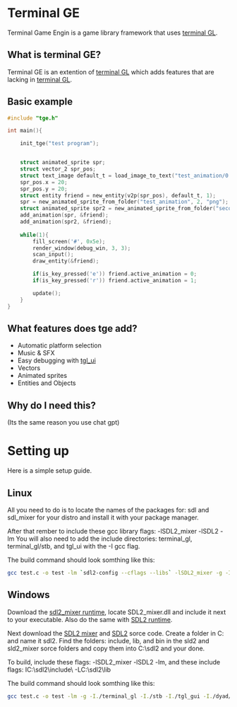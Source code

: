 # Terminal GE
Terminal Game Engin is a game library framework that uses [terminal GL](https://github.com/KBOX1234/terminal_gl).

## What is terminal GE?
Terminal GE is an extention of [terminal GL](https://github.com/KBOX1234/terminal_gl) which adds features that are lacking in [terminal GL](https://github.com/KBOX1234/terminal_gl).

## Basic example
```c
#include "tge.h"

int main(){

    init_tge("test program");


    struct animated_sprite spr;
    struct vector_2 spr_pos;
    struct text_image default_t = load_image_to_text("test_animation/0.png", ' ');
    spr_pos.x = 20;
    spr_pos.y = 20;
    struct entity friend = new_entity(v2p(spr_pos), default_t, 1);
    spr = new_animated_sprite_from_folder("test_animation", 2, "png");
    struct animated_sprite spr2 = new_animated_sprite_from_folder("second_animation", 2, "png");
    add_animation(spr, &friend);
    add_animation(spr2, &friend);
    
    while(1){
        fill_screen('#', 0x5e);
        render_window(debug_win, 3, 3);
        scan_input();
        draw_entity(&friend);

        if(is_key_pressed('e')) friend.active_animation = 0;
        if(is_key_pressed('r')) friend.active_animation = 1;

        update();
    }
}
```
## What features does tge add?

- Automatic platform selection
- Music & SFX
- Easy debugging with [tgl_ui](https://github.com/KBOX1234/tgl_gui)
- Vectors
- Animated sprites
- Entities and Objects

## Why do I need this?
(Its the same reason you use chat gpt)

# Setting up
Here is a simple setup guide.
## Linux
All you need to do is to locate the names of the packages for: sdl and sdl_mixer for your distro and install it with your package manager.

After that rember to include these gcc library flags: -lSDL2_mixer -lSDL2 -lm
You will also need to add the include directories: terminal_gl, terminal_gl/stb, and tgl_ui with the -I gcc flag.

The build command should look somthing like this:
```sh
gcc test.c -o test -lm `sdl2-config --cflags --libs` -lSDL2_mixer -g -I./terminal_gl -I./stb -I./tgl_gui -I./dyad/src -I./sphysics
```

## Windows
Download the [sdl2_mixer runtime](https://github.com/libsdl-org/SDL_mixer/releases/download/release-2.8.1/SDL2_mixer-2.8.1-win32-x86.zip), locate SDL2_mixer.dll and include it next to your executable. Also do the same with [SDL2 runtime](https://github.com/libsdl-org/SDL/releases/download/release-2.32.2/SDL2-2.32.2-win32-x86.zip).

Next download the [SDL2 mixer](https://github.com/libsdl-org/SDL_mixer/releases/download/release-2.8.1/SDL2_mixer-devel-2.8.1-mingw.zip) and [SDL2](https://github.com/libsdl-org/SDL/releases/download/release-2.32.2/SDL2-devel-2.32.2-mingw.zip) sorce code. Create a folder in C: and name it sdl2. Find the folders: include, lib, and bin in the sld2 and sld2_mixer sorce folders and copy them into C:\sdl2 and your done.

To build, include these flags: -lSDL2_mixer -lSDL2 -lm, and these include flags: IC:\sdl2\include\ -LC:\sdl2\lib

The build command should look somthing like this:
```sh
gcc test.c -o test -lm -g -I./terminal_gl -I./stb -I./tgl_gui -I./dyad/src -I./sphysics IC:\sdl2\include\ -LC:\sdl2\lib -lSDL2_mixer -lSDL2
```
